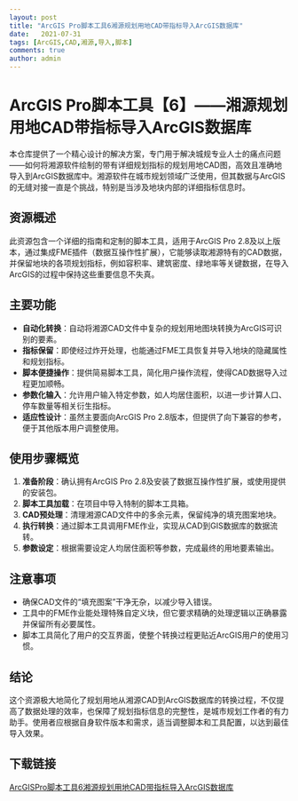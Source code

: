 ```yaml
---
layout: post
title: "ArcGIS Pro脚本工具6湘源规划用地CAD带指标导入ArcGIS数据库"
date:   2021-07-31
tags: [ArcGIS,CAD,湘源,导入,脚本]
comments: true
author: admin
---
```

# ArcGIS Pro脚本工具【6】——湘源规划用地CAD带指标导入ArcGIS数据库

本仓库提供了一个精心设计的解决方案，专门用于解决城规专业人士的痛点问题——如何将湘源软件绘制的带有详细规划指标的规划用地CAD图，高效且准确地导入到ArcGIS数据库中。湘源软件在城市规划领域广泛使用，但其数据与ArcGIS的无缝对接一直是个挑战，特别是当涉及地块内部的详细指标信息时。

## 资源概述

此资源包含一个详细的指南和定制的脚本工具，适用于ArcGIS Pro 2.8及以上版本，通过集成FME插件（数据互操作性扩展），它能够读取湘源特有的CAD数据，并保留地块的各项规划指标，例如容积率、建筑密度、绿地率等关键数据，在导入ArcGIS的过程中保持这些重要信息不失真。

## 主要功能

- **自动化转换**：自动将湘源CAD文件中复杂的规划用地图块转换为ArcGIS可识别的要素。
- **指标保留**：即使经过炸开处理，也能通过FME工具恢复并导入地块的隐藏属性和规划指标。
- **脚本便捷操作**：提供简易脚本工具，简化用户操作流程，使得CAD数据导入过程更加顺畅。
- **参数化输入**：允许用户输入特定参数，如人均居住面积，以进一步计算人口、停车数量等相关衍生指标。
- **适应性设计**：虽然主要面向ArcGIS Pro 2.8版本，但提供了向下兼容的参考，便于其他版本用户调整使用。

## 使用步骤概览

1. **准备阶段**：确认拥有ArcGIS Pro 2.8及安装了数据互操作性扩展，或使用提供的安装包。
2. **脚本工具加载**：在项目中导入特制的脚本工具箱。
3. **CAD预处理**：清理湘源CAD文件中的多余元素，保留纯净的填充图案地块。
4. **执行转换**：通过脚本工具调用FME作业，实现从CAD到GIS数据库的数据流转。
5. **参数设定**：根据需要设定人均居住面积等参数，完成最终的用地要素输出。

## 注意事项

- 确保CAD文件的“填充图案”干净无杂，以减少导入错误。
- 工具中的FME作业能处理特殊自定义块，但它要求精确的处理逻辑以正确暴露并保留所有必要属性。
- 脚本工具简化了用户的交互界面，使整个转换过程更贴近ArcGIS用户的使用习惯。

## 结论

这个资源极大地简化了规划用地从湘源CAD到ArcGIS数据库的转换过程，不仅提高了数据处理的效率，也保障了规划指标信息的完整性，是城市规划工作者的有力助手。使用者应根据自身软件版本和需求，适当调整脚本和工具配置，以达到最佳导入效果。

## 下载链接

[ArcGISPro脚本工具6湘源规划用地CAD带指标导入ArcGIS数据库](https://pan.quark.cn/s/4595b5c0b783)